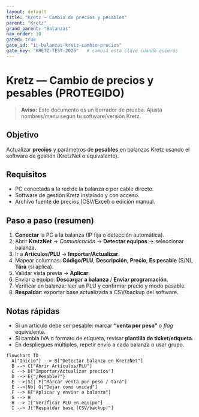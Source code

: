 ```yaml
---
layout: default
title: "Kretz — Cambio de precios y pesables"
parent: "Kretz"
grand_parent: "Balanzas"
nav_order: 10
gated: true
gate_id: "it-balanzas-kretz-cambio-precios"
gate_key: "KRETZ-TEST-2025"   # cambiá esta clave cuando quieras
---
```


# Kretz — Cambio de precios y pesables (PROTEGIDO)

> **Aviso:** Este documento es un borrador de prueba. Ajustá nombres/menu según tu software/versión Kretz.

## Objetivo
Actualizar **precios** y parámetros de **pesables** en balanzas Kretz usando el software de gestión (KretzNet o equivalente).

## Requisitos
- PC conectada a la red de la balanza o por cable directo.
- Software de gestión Kretz instalado y con acceso.
- Archivo fuente de precios (CSV/Excel) o edición manual.

## Paso a paso (resumen)
1. **Conectar** la PC a la balanza (IP fija o detección automática).
2. Abrir **KretzNet** → *Comunicación* → **Detectar equipos** → seleccionar balanza.
3. Ir a **Artículos/PLU** → **Importar/Actualizar**.
4. Mapear columnas: **Código/PLU**, **Descripción**, **Precio**, **Es pesable** (S/N), **Tara** (si aplica).
5. Validar vista previa → **Aplicar**.
6. Enviar a equipo: **Descargar a balanza** / **Enviar programación**.
7. Verificar en balanza: leer un PLU y confirmar precio y modo pesable.
8. **Respaldar**: exportar base actualizada a CSV/backup del software.

## Notas rápidas
- Si un artículo debe ser pesable: marcar **“venta por peso”** o *flag* equivalente.
- Si cambia IVA o formato de etiqueta, revisar **plantilla de ticket/etiqueta**.
- En despliegues múltiples, repetir envío a cada balanza o usar grupo.

```mermaid
flowchart TD
  A["Inicio"] --> B["Detectar balanza en KretzNet"]
  B --> C["Abrir Artículos/PLU"]
  C --> D["Importar/Actualizar precios"]
  D --> E{"¿Pesable?"}
  E -->|Sí| F["Marcar venta por peso / tara"]
  E -->|No| G["Dejar como unidad"]
  F --> H["Aplicar y enviar a balanza"]
  G --> H
  H --> I["Verificar PLU en equipo"]
  I --> J["Respaldar base (CSV/backup)"]

```